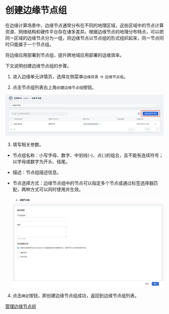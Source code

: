 # 创建边缘节点组

在边缘计算场景中，边缘节点通常分布在不同的地理区域，这些区域中的节点计算资源、网络结构和硬件平台存在诸多差异。根据边缘节点的地理分布特点，可以把同一区域的边缘节点分为一组，将边缘节点以节点组的形式组织起来，同一节点同时只能属于一个节点组。

将边缘应用部署到节点组，提升跨地域应用部署的运维效率。

下文说明创建边缘节点组的步骤。

1. 进入边缘单元详情页，选择左侧菜单`边缘资源` -> `边缘节点组`。

2. 点击节点组列表右上角`创建边缘节点组`按钮。

  ![创建边缘节点组](../../images/create-group-01.png)

3. 填写相关参数。

- 节点组名称：小写字母、数字、中划线(-)、点(.)的组合，且不能有连续符号；以字母或数字为开头、结尾。
- 描述：节点组描述信息。
- 节点选择方式：边缘节点组中的节点可以指定多个节点或通过标签选择器匹配，两种方式可以同时使用并生效。

  ![创建边缘节点组](../../images/create-group-02.png)

4. 点击`确定`按钮，即创建边缘节点组成功，返回到边缘节点组列表。

[管理边缘节点组](manage-group.md)